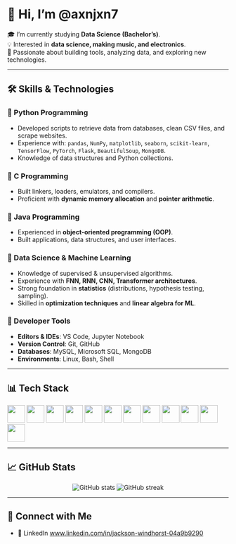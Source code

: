 # 👋 Hi, I’m @axnjxn7

🎓 I’m currently studying **Data Science (Bachelor’s)**.  
💡 Interested in **data science, making music, and electronics**.  
🚀 Passionate about building tools, analyzing data, and exploring new technologies.

---

## 🛠️ Skills & Technologies

### 🔹 Python Programming  
- Developed scripts to retrieve data from databases, clean CSV files, and scrape websites.  
- Experience with: `pandas`, `NumPy`, `matplotlib`, `seaborn`, `scikit-learn`, `TensorFlow`, `PyTorch`, `Flask`, `BeautifulSoup`, `MongoDB`.  
- Knowledge of data structures and Python collections.  

### 🔹 C Programming  
- Built linkers, loaders, emulators, and compilers.  
- Proficient with **dynamic memory allocation** and **pointer arithmetic**.  

### 🔹 Java Programming  
- Experienced in **object-oriented programming (OOP)**.  
- Built applications, data structures, and user interfaces.  

### 🔹 Data Science & Machine Learning  
- Knowledge of supervised & unsupervised algorithms.  
- Experience with **FNN, RNN, CNN, Transformer architectures**.  
- Strong foundation in **statistics** (distributions, hypothesis testing, sampling).  
- Skilled in **optimization techniques** and **linear algebra for ML**.  

### 🔹 Developer Tools  
- **Editors & IDEs**: VS Code, Jupyter Notebook  
- **Version Control**: Git, GitHub  
- **Databases**: MySQL, Microsoft SQL, MongoDB  
- **Environments**: Linux, Bash, Shell  

---

## 📊 Tech Stack

<p align="left">
  <img src="https://cdn.jsdelivr.net/gh/devicons/devicon/icons/python/python-original.svg" width="40" height="40"/>
  <img src="https://cdn.jsdelivr.net/gh/devicons/devicon/icons/c/c-original.svg" width="40" height="40"/>
  <img src="https://cdn.jsdelivr.net/gh/devicons/devicon/icons/java/java-original.svg" width="40" height="40"/>
  <img src="https://cdn.jsdelivr.net/gh/devicons/devicon/icons/numpy/numpy-original.svg" width="40" height="40"/>
  <img src="https://cdn.jsdelivr.net/gh/devicons/devicon/icons/pandas/pandas-original.svg" width="40" height="40"/>
  <img src="https://seaborn.pydata.org/_images/logo-mark-lightbg.svg" width="40" height="40"/>
  <img src="https://cdn.jsdelivr.net/gh/devicons/devicon/icons/tensorflow/tensorflow-original.svg" width="40" height="40"/>
  <img src="https://cdn.jsdelivr.net/gh/devicons/devicon/icons/pytorch/pytorch-original.svg" width="40" height="40"/>
  <img src="https://cdn.jsdelivr.net/gh/devicons/devicon/icons/mongodb/mongodb-original.svg" width="40" height="40"/>
  <img src="https://cdn.jsdelivr.net/gh/devicons/devicon/icons/mysql/mysql-original.svg" width="40" height="40"/>
  <img src="https://cdn.jsdelivr.net/gh/devicons/devicon/icons/git/git-original.svg" width="40" height="40"/>
  <img src="https://cdn.jsdelivr.net/gh/devicons/devicon/icons/linux/linux-original.svg" width="40" height="40"/>
</p>

---

## 📈 GitHub Stats  

<p align="center">
  <img src="https://github-readme-stats.vercel.app/api?username=axnjxn7&show_icons=true&theme=tokyonight" alt="GitHub stats"/>
  <img src="https://github-readme-streak-stats.herokuapp.com/?user=axnjxn7&theme=tokyonight" alt="GitHub streak"/>
</p>

---

## 🔗 Connect with Me   
- 💼 LinkedIn www.linkedin.com/in/jackson-windhorst-04a9b9290

  

